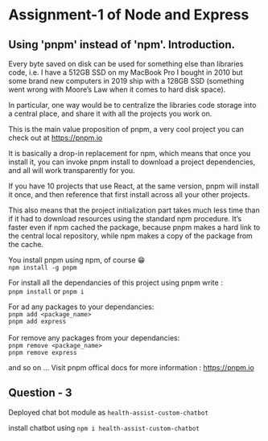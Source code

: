 # Assignment-1 of Node and Express

## Using 'pnpm' instead of 'npm'. Introduction. 

Every byte saved on disk can be used for something else than libraries code, i.e. I have a 512GB SSD on my MacBook Pro I bought in 2010 but some brand new computers in 2019 ship with a 128GB SSD (something went wrong with Moore’s Law when it comes to hard disk space).

In particular, one way would be to centralize the libraries code storage into a central place, and share it with all the projects you work on.

This is the main value proposition of pnpm, a very cool project you can check out at https://pnpm.io

It is basically a drop-in replacement for npm, which means that once you install it, you can invoke pnpm install to download a project dependencies, and all will work transparently for you.

If you have 10 projects that use React, at the same version, pnpm will install it once, and then reference that first install across all your other projects.

This also means that the project initialization part takes much less time than if it had to download resources using the standard npm procedure. It’s faster even if npm cached the package, because pnpm makes a hard link to the central local repository, while npm makes a copy of the package from the cache.

You install pnpm using npm, of course 😁<br>
`npm install -g pnpm`

For install all the dependancies of this project using pnpm write : <br>
`pnpm install` or `pnpm i` <br>

For ad any packages to your dependancies:<br>
`pnpm add <package_name>`<br>
`pnpm add express`<br><br>
For remove any packages from your dependancies:<br>
`pnpm remove <package_name>`<br>
`pnpm remove express`

and so on ... 
Visit pnpm offical docs for more information : https://pnpm.io

## Question - 3
Deployed chat bot module as `health-assist-custom-chatbot`

install chatbot using `npm i health-assist-custom-chatbot`
